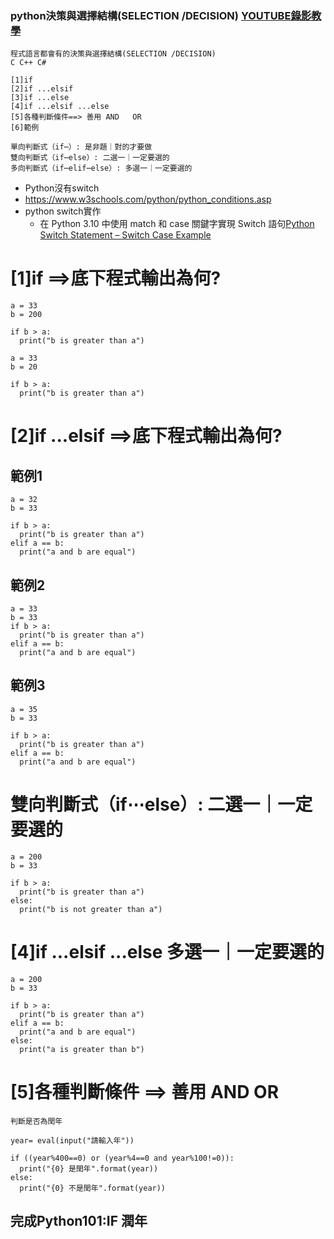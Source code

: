 ### python決策與選擇結構(SELECTION /DECISION) [YOUTUBE錄影教學](https://youtu.be/Qp2rnckGlAg)
```
程式語言都會有的決策與選擇結構(SELECTION /DECISION)
C C++ C# 
```
```
[1]if
[2]if ...elsif
[3]if ...else
[4]if ...elsif ...else
[5]各種判斷條件==> 善用 AND   OR
[6]範例
```
```
單向判斷式（if⋯）: 是非題｜對的才要做
雙向判斷式（if⋯else）: 二選一｜一定要選的
多向判斷式（if⋯elif⋯else）: 多選一｜一定要選的
```
- Python沒有switch
- https://www.w3schools.com/python/python_conditions.asp
- python switch實作
  - 在 Python 3.10 中使用 match 和 case 關鍵字實現 Switch 語句[Python Switch Statement – Switch Case Example](https://www.freecodecamp.org/chinese/news/python-switch-statement-switch-case-example/)

# [1]if ==>底下程式輸出為何?
```
a = 33
b = 200

if b > a:
  print("b is greater than a")
```
```
a = 33
b = 20

if b > a:
  print("b is greater than a")
```
# [2]if ...elsif ==>底下程式輸出為何?

## 範例1
```
a = 32
b = 33

if b > a:
  print("b is greater than a")
elif a == b:
  print("a and b are equal")
```
## 範例2
```
a = 33
b = 33
if b > a:
  print("b is greater than a")
elif a == b:
  print("a and b are equal")
```
## 範例3
```
a = 35
b = 33

if b > a:
  print("b is greater than a")
elif a == b:
  print("a and b are equal")
```

# 雙向判斷式（if⋯else）: 二選一｜一定要選的

```
a = 200
b = 33

if b > a:
  print("b is greater than a")
else:
  print("b is not greater than a")
```
# [4]if ...elsif ...else  多選一｜一定要選的
```
a = 200
b = 33

if b > a:
  print("b is greater than a")
elif a == b:
  print("a and b are equal")
else:
  print("a is greater than b")
```
# [5]各種判斷條件 ==> 善用  AND  OR
```
判斷是否為閏年
```
```
year= eval(input("請輸入年"))

if ((year%400==0) or (year%4==0 and year%100!=0)):
  print("{0} 是閏年".format(year))
else:
  print("{0} 不是閏年".format(year))
```


## 完成Python101:IF 潤年

